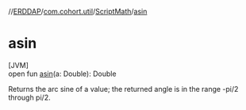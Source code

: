 //[ERDDAP](../../../index.md)/[com.cohort.util](../index.md)/[ScriptMath](index.md)/[asin](asin.md)

# asin

[JVM]\
open fun [asin](asin.md)(a: Double): Double

Returns the arc sine of a value; the returned angle is in the range -pi/2 through pi/2.